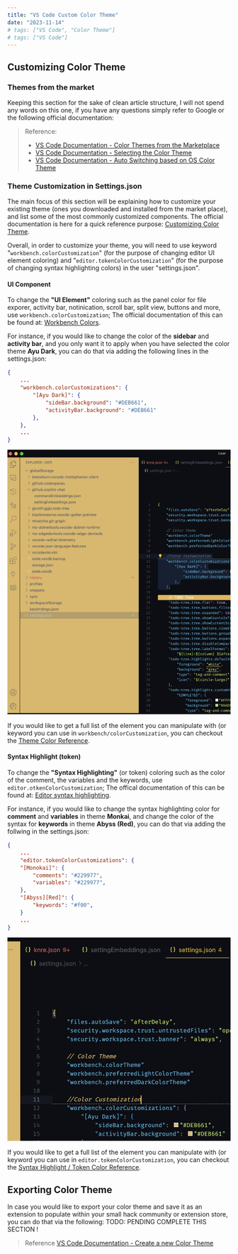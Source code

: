 ```yaml
---
title: "VS Code Custom Color Theme"
date: "2023-11-14"
# tags: ["VS Code", "Color Theme"]
# tags: ["VS Code"]
---
```


## Customizing Color Theme

### Themes from the market

Keeping this section for the sake of clean article structure, I will not spend any words on this one, if you have any questions simply refer to Google or the following official documentation:
> Reference:
> - [VS Code Documentation - Color Themes from the Marketplace](https://code.visualstudio.com/docs/getstarted/themes#_color-themes-from-the-marketplace)
> - [VS Code Documentation - Selecting the Color Theme](https://code.visualstudio.com/docs/getstarted/themes#_selecting-the-color-theme)
> - [VS Code Documentation - Auto Switching based on OS Color Theme](https://code.visualstudio.com/docs/getstarted/themes#_auto-switch-based-on-os-color-scheme)

### Theme Customization in Settings.json

The main focus of this section will be explaining how to customize your existing theme (ones you downloaded and installed from the market place), and list some of the most commonly customized components. The official documentation is here for a quick reference purpose: [Customizing Color Theme](https://code.visualstudio.com/docs/getstarted/themes#_customizing-a-color-theme).

Overall, in order to customize your theme, you will need to use keyword "`workbench.colorCustomization`" (for the purpose of changing editor UI element coloring) and "`editor.tokenColorCustomization`" (for the purpose of changing syntax highlighting colors) in the user "settings.json".

#### UI Component

To change the **"UI Element"** coloring such as the panel color for file exporer, activity bar, notinication, scroll bar, split view, buttons and more, use `workbench.colorCustomization`; The official documentation of this can be found at: [Workbench Colors](https://code.visualstudio.com/docs/getstarted/themes#_workbench-colors).

For instance, if you would like to change the color of the **sidebar** and **activity bar**, and you only want it to apply when you have selected the color theme **Ayu Dark**, you can do that via adding the following lines in the settings.json:

```json
{
	...
	"workbench.colorCustomizations": {
        "[Ayu Dark]": {
            "sideBar.background": "#DEB661",
            "activityBar.background": "#DEB661"
        },
    },
    ...
}
```

![2023.11.14 - 100119](2023.11.14%20-%20100119.jpg)

If you would like to get a full list of the element you can manipulate with (or keyword you can use in `workbench/colorCustomization`, you can checkout the [Theme Color Reference](https://code.visualstudio.com/api/references/theme-color).



#### Syntax Highlight (token)

To change the **"Syntax Highlighting"** (or token) coloring such as the color of the comment, the variables and the keywords, use `editor.otkenColorCustomization`; The offical documentation of this can be found at: [Editor syntax highlighting](https://code.visualstudio.com/docs/getstarted/themes#_editor-syntax-highlighting).

For instance, if you would like to change the syntax highlighting color for **comment** and **variables** in theme **Monkai**, and change the color of the syntax for **keywords** in theme **Abyss (Red)**, you can do that via adding the follwing in the settings.json:

```json
{
    ...
    "editor.tokenColorCustomizations": {
    "[Monokai]": {
        "comments": "#229977",
        "variables": "#229977",
    },
    "[Abyss][Red]": {
        "keywords": "#f00",
    }
    ...
}
```

![2023.11.14 - 100355](2023.11.14%20-%20100355.jpg)

If you would like to get a full list of the element you can manipulate with (or keyword you can use in `editor.tokenColorCustomization`, you can checkout the [Syntax Highlight / Token Color Reference](https://code.visualstudio.com/api/language-extensions/semantic-highlight-guide).




## Exporting Color Theme
In case you would like to export your color theme and save it as an extension to populate within your small hack community or extension store, you can do that via the following:
TODO: PENDING COMPLETE THIS SECTION !

> Reference
> [VS Code Documentation - Create a new Color Theme](https://code.visualstudio.com/docs/getstarted/themes#_customizing-a-color-theme)

